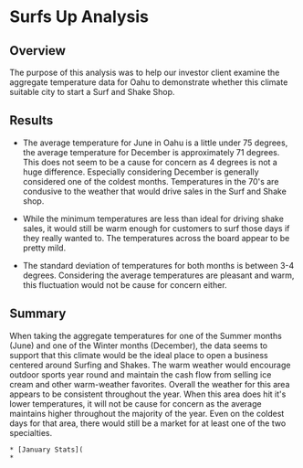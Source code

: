 # Surfs Up Analysis

## Overview

The purpose of this analysis was to help our investor client examine the aggregate temperature data for Oahu to demonstrate whether this climate suitable city to start a Surf and Shake Shop. 

## Results

* The average temperature for June in Oahu is a little under 75 degrees, the average temperature for December is approximately 71 degrees. This does not seem to be a cause for concern as 4 degrees is not a huge difference. Especially considering December is generally considered one of the coldest months. Temperatures in the 70's are condusive to the weather that would drive sales in the Surf and Shake shop. 

* While the minimum temperatures are less than ideal for driving shake sales, it would still be warm enough for customers to surf those days if they really wanted to. The temperatures across the board appear to be pretty mild. 


* The standard deviation of temperatures for both months is between 3-4 degrees. Considering the average temperatures are pleasant and warm, this fluctuation would not be cause for concern either. 


## Summary

When taking the aggregate temperatures for one of the Summer months (June) and one of the Winter months (December), the data seems to support that this climate would be the ideal place to open a business centered around Surfing and Shakes. The warm weather would encourage outdoor sports year round and maintain the cash flow from selling ice cream and other warm-weather favorites. Overall the weather for this area appears to be consistent throughout the year. When this area does hit it's lower temperatures, it will not be cause for concern as the average maintains higher throughout the majority of the year. Even on the coldest days for that area, there would still be a market for at least one of the two specialties. 

	* [January Stats]( 
	*